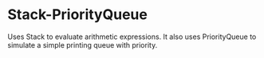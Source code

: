 # Stack-PriorityQueue
Uses Stack to evaluate arithmetic expressions. It also uses PriorityQueue to simulate a simple printing queue with priority.
